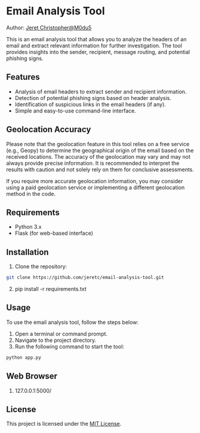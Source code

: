 # Email Analysis Tool

Author: [Jeret Christopher@M0du5](https://github.com/jeretc)

This is an email analysis tool that allows you to analyze the headers of an email and extract relevant information for further investigation. The tool provides insights into the sender, recipient, message routing, and potential phishing signs.

## Features

- Analysis of email headers to extract sender and recipient information.
- Detection of potential phishing signs based on header analysis.
- Identification of suspicious links in the email headers (if any).
- Simple and easy-to-use command-line interface.


## Geolocation Accuracy

Please note that the geolocation feature in this tool relies on a free service (e.g., Geopy) to determine the geographical origin of the email based on the received locations. The accuracy of the geolocation may vary and may not always provide precise information. It is recommended to interpret the results with caution and not solely rely on them for conclusive assessments.

If you require more accurate geolocation information, you may consider using a paid geolocation service or implementing a different geolocation method in the code.


## Requirements

- Python 3.x
- Flask (for web-based interface)

## Installation

1. Clone the repository:

```bash
git clone https://github.com/jeretc/email-analysis-tool.git

```

2. pip install -r requirements.txt


## Usage

To use the email analysis tool, follow the steps below:

1. Open a terminal or command prompt.
2. Navigate to the project directory.
3. Run the following command to start the tool:

```bash
python app.py

```

## Web Browser

1. 127.0.0.1:5000/


## License
This project is licensed under the [MIT License](LICENSE).









